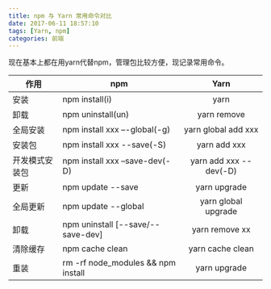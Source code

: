 ```yaml
---
title: npm 与 Yarn 常用命令对比
date: 2017-06-11 18:57:10
tags: [Yarn, npm]
categories: 前端
---
```


现在基本上都在用yarn代替npm，管理包比较方便，现记录常用命令。

| 作用  | npm        | Yarn           |
| -------------  | ------------- |:-------------:|
| 安装 | npm install(i)      | yarn |
| 卸载 | npm uninstall(un)      | yarn remove |
| 全局安装 | npm install xxx –-global(-g)      | yarn global add xxx |
| 安装包 | npm install xxx --save(-S)     | yarn add xxx      |
| 开发模式安装包 | npm install xxx –save-dev(-D) | yarn add xxx --dev(-D)   |
| 更新 | npm update --save | yarn upgrade   |
| 全局更新 | npm update --global| yarn global upgrade|
| 卸载 | npm uninstall [--save/--save-dev] | yarn remove xx   |
| 清除缓存 | npm cache clean | yarn cache clean   |
| 重装 | rm -rf node_modules && npm install | yarn upgrade   |